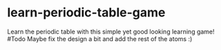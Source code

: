 # learn-periodic-table-game
Learn the periodic table with this simple yet good looking learning game!
#Todo
Maybe fix the design a bit and add the rest of the atoms :)
